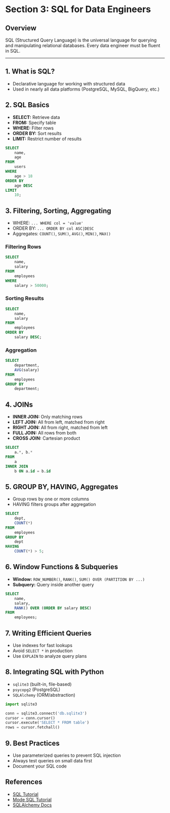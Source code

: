 # Section 3: SQL for Data Engineers

## Overview
SQL (Structured Query Language) is the universal language for querying and manipulating relational databases. Every data engineer must be fluent in SQL.

---

## 1. What is SQL?
- Declarative language for working with structured data
- Used in nearly all data platforms (PostgreSQL, MySQL, BigQuery, etc.)

## 2. SQL Basics
- **SELECT:** Retrieve data
- **FROM:** Specify table
- **WHERE:** Filter rows
- **ORDER BY:** Sort results
- **LIMIT:** Restrict number of results

```sql
SELECT 
    name, 
    age 
FROM 
    users 
WHERE 
    age > 18 
ORDER BY 
    age DESC 
LIMIT 
    10;
```

## 3. Filtering, Sorting, Aggregating
- WHERE: `... WHERE col = 'value'`
- ORDER BY: `... ORDER BY col ASC|DESC`
- Aggregates: `COUNT()`, `SUM()`, `AVG()`, `MIN()`, `MAX()`

### Filtering Rows
```sql
SELECT 
    name,
    salary 
FROM 
    employees 
WHERE 
    salary > 50000;
```

### Sorting Results
```sql
SELECT 
    name, 
    salary 
FROM 
    employees 
ORDER BY 
    salary DESC;
```

### Aggregation
```sql
SELECT 
    department, 
    AVG(salary) 
FROM 
    employees 
GROUP BY 
    department;
```


## 4. JOINs
- **INNER JOIN:** Only matching rows
- **LEFT JOIN:** All from left, matched from right
- **RIGHT JOIN:** All from right, matched from left
- **FULL JOIN:** All rows from both
- **CROSS JOIN:** Cartesian product

```sql
SELECT 
    a.*, b.* 
FROM 
    a
INNER JOIN 
    b ON a.id = b.id
```

## 5. GROUP BY, HAVING, Aggregates
- Group rows by one or more columns
- HAVING filters groups after aggregation

```sql
SELECT 
    dept, 
    COUNT(*) 
FROM 
    employees 
GROUP BY 
    dept 
HAVING 
    COUNT(*) > 5;
```

## 6. Window Functions & Subqueries
- **Window:** `ROW_NUMBER()`, `RANK()`, `SUM() OVER (PARTITION BY ...)`
- **Subquery:** Query inside another query

```sql
SELECT 
    name, 
    salary, 
    RANK() OVER (ORDER BY salary DESC) 
FROM 
    employees;
```

## 7. Writing Efficient Queries
- Use indexes for fast lookups
- Avoid `SELECT *` in production
- Use `EXPLAIN` to analyze query plans

## 8. Integrating SQL with Python
- `sqlite3` (built-in, file-based)
- `psycopg2` (PostgreSQL)
- `SQLAlchemy` (ORM/abstraction)

```python
import sqlite3

conn = sqlite3.connect('db.sqlite3')
cursor = conn.cursor()
cursor.execute('SELECT * FROM table')
rows = cursor.fetchall()
```

## 9. Best Practices
- Use parameterized queries to prevent SQL injection
- Always test queries on small data first
- Document your SQL code

## References
- [SQL Tutorial](https://www.sqltutorial.org/)
- [Mode SQL Tutorial](https://mode.com/sql-tutorial/)
- [SQLAlchemy Docs](https://docs.sqlalchemy.org/)
